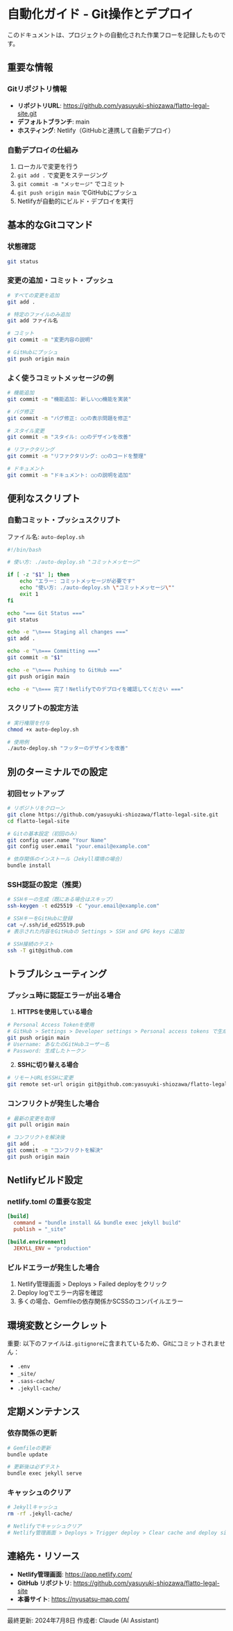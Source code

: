 # 自動化ガイド - Git操作とデプロイ

このドキュメントは、プロジェクトの自動化された作業フローを記録したものです。

## 重要な情報

### Gitリポジトリ情報
- **リポジトリURL**: https://github.com/yasuyuki-shiozawa/flatto-legal-site.git
- **デフォルトブランチ**: main
- **ホスティング**: Netlify（GitHubと連携して自動デプロイ）

### 自動デプロイの仕組み
1. ローカルで変更を行う
2. `git add .` で変更をステージング
3. `git commit -m "メッセージ"` でコミット
4. `git push origin main` でGitHubにプッシュ
5. Netlifyが自動的にビルド・デプロイを実行

## 基本的なGitコマンド

### 状態確認
```bash
git status
```

### 変更の追加・コミット・プッシュ
```bash
# すべての変更を追加
git add .

# 特定のファイルのみ追加
git add ファイル名

# コミット
git commit -m "変更内容の説明"

# GitHubにプッシュ
git push origin main
```

### よく使うコミットメッセージの例
```bash
# 機能追加
git commit -m "機能追加: 新しい○○機能を実装"

# バグ修正
git commit -m "バグ修正: ○○の表示問題を修正"

# スタイル変更
git commit -m "スタイル: ○○のデザインを改善"

# リファクタリング
git commit -m "リファクタリング: ○○のコードを整理"

# ドキュメント
git commit -m "ドキュメント: ○○の説明を追加"
```

## 便利なスクリプト

### 自動コミット・プッシュスクリプト
ファイル名: `auto-deploy.sh`

```bash
#!/bin/bash

# 使い方: ./auto-deploy.sh "コミットメッセージ"

if [ -z "$1" ]; then
    echo "エラー: コミットメッセージが必要です"
    echo "使い方: ./auto-deploy.sh \"コミットメッセージ\""
    exit 1
fi

echo "=== Git Status ==="
git status

echo -e "\n=== Staging all changes ==="
git add .

echo -e "\n=== Committing ==="
git commit -m "$1"

echo -e "\n=== Pushing to GitHub ==="
git push origin main

echo -e "\n=== 完了！Netlifyでのデプロイを確認してください ==="
```

### スクリプトの設定方法
```bash
# 実行権限を付与
chmod +x auto-deploy.sh

# 使用例
./auto-deploy.sh "フッターのデザインを改善"
```

## 別のターミナルでの設定

### 初回セットアップ
```bash
# リポジトリをクローン
git clone https://github.com/yasuyuki-shiozawa/flatto-legal-site.git
cd flatto-legal-site

# Gitの基本設定（初回のみ）
git config user.name "Your Name"
git config user.email "your.email@example.com"

# 依存関係のインストール（Jekyll環境の場合）
bundle install
```

### SSH認証の設定（推奨）
```bash
# SSHキーの生成（既にある場合はスキップ）
ssh-keygen -t ed25519 -C "your.email@example.com"

# SSHキーをGitHubに登録
cat ~/.ssh/id_ed25519.pub
# 表示された内容をGitHubの Settings > SSH and GPG keys に追加

# SSH接続のテスト
ssh -T git@github.com
```

## トラブルシューティング

### プッシュ時に認証エラーが出る場合

1. **HTTPSを使用している場合**
```bash
# Personal Access Tokenを使用
# GitHub > Settings > Developer settings > Personal access tokens で生成
git push origin main
# Username: あなたのGitHubユーザー名
# Password: 生成したトークン
```

2. **SSHに切り替える場合**
```bash
# リモートURLをSSHに変更
git remote set-url origin git@github.com:yasuyuki-shiozawa/flatto-legal-site.git
```

### コンフリクトが発生した場合
```bash
# 最新の変更を取得
git pull origin main

# コンフリクトを解決後
git add .
git commit -m "コンフリクトを解決"
git push origin main
```

## Netlifyビルド設定

### netlify.toml の重要な設定
```toml
[build]
  command = "bundle install && bundle exec jekyll build"
  publish = "_site"

[build.environment]
  JEKYLL_ENV = "production"
```

### ビルドエラーが発生した場合
1. Netlify管理画面 > Deploys > Failed deployをクリック
2. Deploy logでエラー内容を確認
3. 多くの場合、Gemfileの依存関係かSCSSのコンパイルエラー

## 環境変数とシークレット

重要: 以下のファイルは`.gitignore`に含まれているため、Gitにコミットされません：
- `.env`
- `_site/`
- `.sass-cache/`
- `.jekyll-cache/`

## 定期メンテナンス

### 依存関係の更新
```bash
# Gemfileの更新
bundle update

# 更新後は必ずテスト
bundle exec jekyll serve
```

### キャッシュのクリア
```bash
# Jekyllキャッシュ
rm -rf .jekyll-cache/

# Netlifyでキャッシュクリア
# Netlify管理画面 > Deploys > Trigger deploy > Clear cache and deploy site
```

## 連絡先・リソース

- **Netlify管理画面**: https://app.netlify.com/
- **GitHub リポジトリ**: https://github.com/yasuyuki-shiozawa/flatto-legal-site
- **本番サイト**: https://nyusatsu-map.com/

---

最終更新: 2024年7月8日
作成者: Claude (AI Assistant)